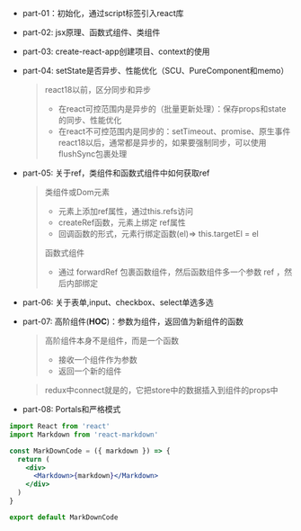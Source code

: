- part-01：初始化，通过script标签引入react库
- part-02: jsx原理、函数式组件、类组件
- part-03: create-react-app创建项目、context的使用
- part-04: setState是否异步、性能优化（SCU、PureComponent和memo）
  > react18以前，区分同步和异步
  > + 在react可控范围内是异步的（批量更新处理）：保存props和state的同步、性能优化
  > + 在react不可控范围内是同步的：setTimeout、promise、原生事件
  > react18以后，通常都是异步的，如果要强制同步，可以使用flushSync包裹处理

- part-05: 关于ref，类组件和函数式组件中如何获取ref
  > 类组件或Dom元素
  > + 元素上添加ref属性，通过this.refs访问
  > + createRef函数，元素上绑定 ref属性
  > + 回调函数的形式，元素行绑定函数(el)=> this.targetEl = el
  > 
  > 函数式组件
  > + 通过 forwardRef 包裹函数组件，然后函数组件多一个参数 ref ，然后内部绑定

- part-06: 关于表单,input、checkbox、select单选多选

- part-07: 高阶组件(**HOC**)：参数为组件，返回值为新组件的函数
  > 高阶组件本身不是组件，而是一个函数
  > + 接收一个组件作为参数
  > + 返回一个新的组件 

  > redux中connect就是的，它把store中的数据插入到组件的props中

- part-08: Portals和严格模式

```jsx
import React from 'react'
import Markdown from 'react-markdown'

const MarkDownCode = ({ markdown }) => {
  return (
    <div>
      <Markdown>{markdown}</Markdown>
    </div>
  )
}

export default MarkDownCode
```